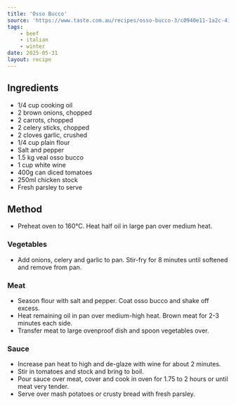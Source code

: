 ```yaml
---
title: 'Osso Bucco'
source: 'https://www.taste.com.au/recipes/osso-bucco-3/c0940e11-1a2c-41e0-b9c1-f739dc503b8e'
tags:
    - beef 
    - italian
    - winter 
date: 2025-05-31
layout: recipe
---
```

## Ingredients
- 1/4 cup cooking oil
- 2 brown onions, chopped
- 2 carrots, chopped
- 2 celery sticks, chopped
- 2 cloves garlic, crushed
- 1/4 cup plain flour
- Salt and pepper
- 1.5 kg veal osso bucco
- 1 cup white wine
- 400g can diced tomatoes
- 250ml chicken stock
- Fresh parsley to serve

## Method
- Preheat oven to 160°C. Heat half oil in large pan over medium heat.

### Vegetables
- Add onions, celery and garlic to pan. Stir-fry for 8 minutes until softened and remove from pan.

### Meat
- Season flour with salt and pepper. Coat osso bucco and shake off excess.
- Heat remaining oil in pan over medium-high heat. Brown meat for 2-3 minutes each side.
- Transfer meat to large ovenproof dish and spoon vegetables over.

### Sauce
- Increase pan heat to high and de-glaze with wine for about 2 minutes. 
- Stir in tomatoes and stock and bring to boil.
- Pour sauce over meat, cover and cook in oven for 1.75 to 2 hours or until meat very tender.
- Serve over mash potatoes or crusty bread with fresh parsley.